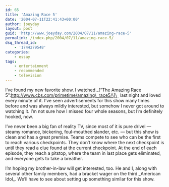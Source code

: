 ```yaml
---
id: 65
title: 'Amazing Race 5'
date: '2004-07-11T22:41:43+00:00'
author: joeyday
layout: post
guid: 'http://www.joeyday.com/2004/07/11/amazing-race-5'
permalink: /index.php/2004/07/11/amazing-race-5/
dsq_thread_id:
    - '1744279548'
categories:
    - essay
tags:
    - entertainment
    - recommended
    - television
---
```


I’ve found my new favorite show. I watched \_\[“The Amazing Race 5”:http://www.cbs.com/primetime/amazing\_race5/\]\_ last night and loved every minute of it. I’ve seen advertisements for this show many times before and was always mildly interested, but somehow I never got around to watching it. I’m not sure how I missed four whole seasons, but I’m definitely hooked, now.

I’ve never been a big fan of reality TV, since most of it is pure drivel — steamy romance, bickering, foul-mouthed slander, etc. — but this show is clean and has a great premise. Teams compete to see who can be the first to reach various checkpoints. They don’t know where the next checkpoint is until they read a clue found at the current checkpoint. At the end of each episode, they reach a pitstop, where the team in last place gets eliminated, and everyone gets to take a breather.

I’m hoping my brother-in-law will get interested, too. He and I, along with several other family members, had a bracket wager on the third \_American Idol\_. We’ll have to see about setting up something similar for this show.